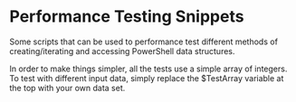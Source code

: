 # Performance Testing Snippets

Some scripts that can be used to performance test different methods of creating/iterating and accessing PowerShell data structures.

In order to make things simpler, all the tests use a simple array of integers. To test with different input data, simply replace the $TestArray variable at the top with your own data set.
